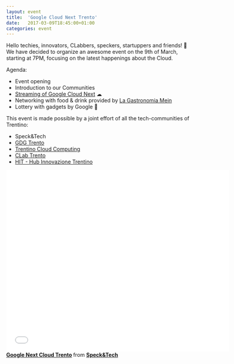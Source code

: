 ```yaml
---
layout: event
title:  'Google Cloud Next Trento'
date:   2017-03-09T18:45:00+01:00
categories: event
---
```


Hello techies, innovators, CLabbers, speckers, startuppers and friends! 🙂
We have decided to organize an awesome event on the 9th of March, starting at 7PM, focusing on the latest happenings about the Cloud.

Agenda:

* Event opening
* Introduction to our Communities
* <a target="_blank" href="//cloudnext.withgoogle.com/">Streaming of Google Cloud Next</a> ☁
* Networking with food & drink provided by <a target="_blank" href="//lagastronomiamein.it">La Gastronomia Mein</a>
* Lottery with gadgets by Google 🎁

This event is made possible by a joint effort of all the tech-communities of Trentino:

* Speck&Tech
* <a target="_blank" href="//developers.google.com/groups/chapter/111161676776647373558/">GDG Trento</a>
* <a target="_blank" href="//www.meetup.com/Trentino-Cloud-Computing-Meetup/">Trentino Cloud Computing</a>
* <a target="_blank" href="//www.facebook.com/CLabTrento/">CLab Trento</a>
* <a target="_blank" href="//www.trentinoinnovation.eu/">HIT - Hub Innovazione Trentino</a>

<iframe src="//www.slideshare.net/slideshow/embed_code/key/3wxymBNcdjabwV" width="595" height="485" frameborder="0" marginwidth="0" marginheight="0" scrolling="no" allowfullscreen>
</iframe>
<div style="margin-bottom:5px">
<strong>
<a href="//www.slideshare.net/speckandtech/google-next-cloud-trento" title="Google Next Cloud Trento" target="_blank">Google Next Cloud Trento</a>
</strong> from <strong><a target="_blank" href="//www.facebook.com/speckandtech/">Speck&amp;Tech</a></strong>
</div>
